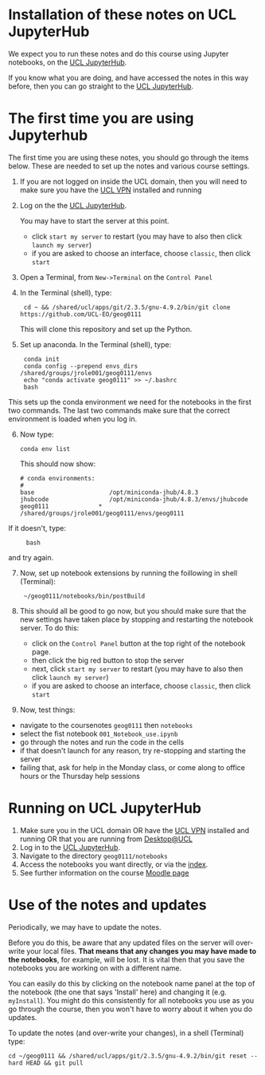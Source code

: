 # Installation of these notes on UCL JupyterHub

We expect you to run these notes and do this course using Jupyter notebooks, on the [UCL JupyterHub](https://jupyter.data-science.rc.ucl.ac.uk/).

If you know what you are doing, and have accessed the notes in this way before, then you can go straight to the [UCL JupyterHub](https://jupyter.data-science.rc.ucl.ac.uk/).

<!-- #region -->
# The first time you are using Jupyterhub

The first time you are using these notes, you should go through the items below. These are needed to set up the notes and various course settings.

1. If you are not logged on inside the UCL domain, then you will need to make sure you have the [UCL VPN](https://www.ucl.ac.uk/isd/services/get-connected/ucl-virtual-private-network-vpn) installed and running
2. Log on the the [UCL JupyterHub](https://jupyter.data-science.rc.ucl.ac.uk/).

   You may have to start the server at this point.
   
   * click `start my server` to restart (you may have to also then click `launch my server`)
   * if you are asked to choose an interface, choose `classic`, then click `start`

4. Open a Terminal, from `New->Terminal` on the `Control Panel`
5. In the Terminal (shell), type:

        cd ~ && /shared/ucl/apps/git/2.3.5/gnu-4.9.2/bin/git clone https://github.com/UCL-EO/geog0111
    
   This will clone this repository and set up the Python. 
   
5. Set up anaconda. In the Terminal (shell), type:

        conda init
        conda config --prepend envs_dirs /shared/groups/jrole001/geog0111/envs
        echo "conda activate geog0111" >> ~/.bashrc
        bash
        
  This sets up the conda environment we need for the notebooks in the first two commands. The last two commands make sure that the correct environment is loaded when you log in.
        
 6. Now type:
    
        conda env list
        
    This should now show:
    
        # conda environments:
        #
        base                     /opt/miniconda-jhub/4.8.3
        jhubcode                 /opt/miniconda-jhub/4.8.3/envs/jhubcode
        geog0111              *  /shared/groups/jrole001/geog0111/envs/geog0111
        
If it doesn't, type:

         bash
         
and try again.        

7. Now, set up notebook extensions by running the foillowing in shell (Terminal):

        ~/geog0111/notebooks/bin/postBuild
        
        
8. This should all be good to go now, but you should make sure that the new settings have taken place by stopping and restarting the notebook server. To do this:

   * click on the `Control Panel` button at the top right of the notebook page. 
   * then click the big red button to stop the server
   * next, click `start my server` to restart (you may have to also then click `launch my server`)
   * if you are asked to choose an interface, choose `classic`, then click `start`
  
 9. Now, test things:
 
   * navigate to the coursenotes `geog0111` then `notebooks`
   * select the fist notebook `001_Notebook_use.ipynb`
   * go through the notes and run the code in the cells
   * if that doesn't launch for any reason, try re-stopping and starting the server
   * failing that, ask for help in the Monday class, or come along to office hours or the Thursday help sessions

# Running on UCL JupyterHub

1. Make sure you in the UCL domain OR have the [UCL VPN](https://www.ucl.ac.uk/isd/services/get-connected/ucl-virtual-private-network-vpn) installed and running OR that you are running from [Desktop@UCL](https://www.ucl.ac.uk/isd/services/computers/remote-access/desktopucl-anywhere)
2. Log in to the [UCL JupyterHub](https://jupyter.data-science.rc.ucl.ac.uk/).
3. Navigate to the directory `geog0111/notebooks`
4. Access the notebooks you want directly, or via the [index](TIMETABLE.md).
5. See further information on the course [Moodle page](https://moodle.ucl.ac.uk/course/view.php?id=21495)

# Use of the notes and updates

Periodically, we may have to update the notes. 

Before you do this, be aware that any updated files on the server will over-write your local files. **That means that any changes you may have made to the notebooks**, for example, will be lost. It is vital then that you save the notebooks you are working on with a different name. 

You can easily do this by clicking on the notebook name panel at the top of the notebook (the one that says 'Install' here) and changing it (e.g. `myInstall`). You might do this consistently for all notebooks you use as you go through the course, then you won't have to worry about it when you do updates.


To update the notes (and over-write your changes), in a shell (Terminal) type:

    cd ~/geog0111 && /shared/ucl/apps/git/2.3.5/gnu-4.9.2/bin/git reset --hard HEAD && git pull
    
    
<!-- #endregion -->
